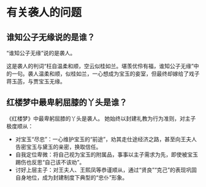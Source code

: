 # 有关袭人的问题

## 谁知公子无缘说的是谁？

“谁知公子无缘”说的是袭人。
 
这是袭人的判词“枉自温柔和顺，空云似桂如兰。堪羡优伶有福，谁知公子无缘”中的一句。袭人温柔和顺，似桂如兰，一心想成为宝玉的妾室，但最终却嫁给了戏子蒋玉菡，与贾宝玉无缘。

## 红楼梦中最卑躬屈膝的丫头是谁？

《红楼梦》中最卑躬屈膝的丫头是袭人。
她始终以封建礼教为行为准则，对主子极度顺从：
 
- 对宝玉“尽忠”：一心维护宝玉的“前途”，劝其走仕途经济之路，甚至向王夫人告密宝玉与黛玉的亲密，换取信任。
- 自我定位卑微：将自己视为宝玉的附属品，事事以主子需求为先，即使被宝玉踢伤也反思“自己该不该劝”。
- 讨好上层主子：对王夫人、王熙凤等恭谨顺从，通过“贤良”“克己”的表现巩固自身地位，成为封建制度下典型的“忠仆”形象。